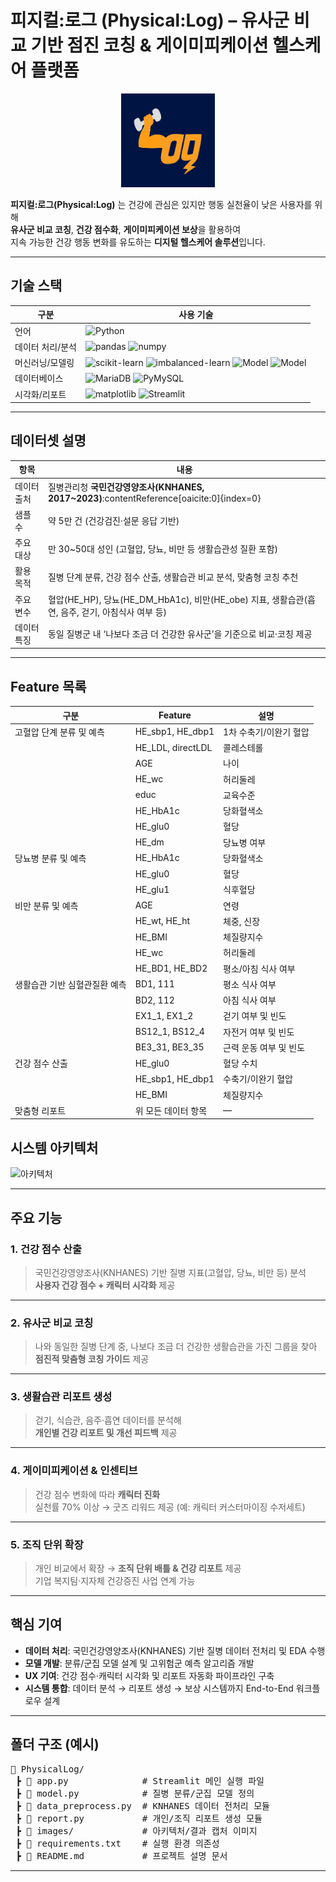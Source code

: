 # 피지컬:로그 (Physical:Log) – 유사군 비교 기반 점진 코칭 & 게이미피케이션 헬스케어 플랫폼  

<p align="center">
  <img src="Images/찐막_로고.png" alt="Physical:Log Banner" width="150"/>
</p>

**피지컬:로그(Physical:Log)** 는 건강에 관심은 있지만 행동 실천율이 낮은 사용자를 위해  
**유사군 비교 코칭**, **건강 점수화**, **게이미피케이션 보상**을 활용하여  
지속 가능한 건강 행동 변화를 유도하는 **디지털 헬스케어 솔루션**입니다.  
***

## 기술 스택

| 구분          | 사용 기술 |
|---------------|-----------|
| 언어          | ![Python](https://img.shields.io/badge/Python-3776AB?style=flat&logo=python&logoColor=white) |
| 데이터 처리/분석 | ![pandas](https://img.shields.io/badge/pandas-150458?style=flat&logo=pandas&logoColor=white) ![numpy](https://img.shields.io/badge/numpy-013243?style=flat&logo=numpy&logoColor=white) |
| 머신러닝/모델링 | ![scikit-learn](https://img.shields.io/badge/scikit--learn-FF6F00?style=flat&logo=scikitlearn&logoColor=white) ![imbalanced-learn](https://img.shields.io/badge/imbalanced--learn-FF6600?style=flat) ![Model](https://img.shields.io/badge/Model-HistGradientBoosting-orange) ![Model](https://img.shields.io/badge/Model-Clustering-blueviolet) |
| 데이터베이스   | ![MariaDB](https://img.shields.io/badge/MariaDB-003545?style=flat&logo=mariadb&logoColor=white) ![PyMySQL](https://img.shields.io/badge/PyMySQL-4479A1?style=flat&logo=mysql&logoColor=white) |
| 시각화/리포트  | ![matplotlib](https://img.shields.io/badge/matplotlib-11557C?style=flat) ![Streamlit](https://img.shields.io/badge/Streamlit-FF4B4B?style=flat&logo=streamlit&logoColor=white) |

***

## 데이터셋 설명

| 항목         | 내용 |
|--------------|------|
| 데이터 출처   | 질병관리청 **국민건강영양조사(KNHANES, 2017~2023)**:contentReference[oaicite:0]{index=0} |
| 샘플 수      | 약 5만 건 (건강검진·설문 응답 기반) |
| 주요 대상     | 만 30~50대 성인 (고혈압, 당뇨, 비만 등 생활습관성 질환 포함) |
| 활용 목적     | 질병 단계 분류, 건강 점수 산출, 생활습관 비교 분석, 맞춤형 코칭 추천 |
| 주요 변수     | 혈압(HE_HP), 당뇨(HE_DM_HbA1c), 비만(HE_obe) 지표, 생활습관(흡연, 음주, 걷기, 아침식사 여부 등) |
| 데이터 특징   | 동일 질병군 내 ‘나보다 조금 더 건강한 유사군’을 기준으로 비교·코칭 제공 |

---

## Feature 목록

| 구분 | Feature | 설명 |
|------|---------|------|
| 고혈압 단계 분류 및 예측 | HE_sbp1, HE_dbp1 | 1차 수축기/이완기 혈압 |
|  | HE_LDL, directLDL | 콜레스테롤 |
|  | AGE | 나이 |
|  | HE_wc | 허리둘레 |
|  | educ | 교육수준 |
|  | HE_HbA1c | 당화혈색소 |
|  | HE_glu0 | 혈당 |
|  | HE_dm | 당뇨병 여부 |
| 당뇨병 분류 및 예측 | HE_HbA1c | 당화혈색소 |
|  | HE_glu0 | 혈당 |
|  | HE_glu1 | 식후혈당 |
| 비만 분류 및 예측 | AGE | 연령 |
|  | HE_wt, HE_ht | 체중, 신장 |
|  | HE_BMI | 체질량지수 |
|  | HE_wc | 허리둘레 |
|  | HE_BD1, HE_BD2 | 평소/아침 식사 여부 |
| 생활습관 기반 심혈관질환 예측 | BD1, 111 | 평소 식사 여부 |
|  | BD2, 112 | 아침 식사 여부 |
|  | EX1_1, EX1_2 | 걷기 여부 및 빈도 |
|  | BS12_1, BS12_4 | 자전거 여부 및 빈도 |
|  | BE3_31, BE3_35 | 근력 운동 여부 및 빈도 |
| 건강 점수 산출 | HE_glu0 | 혈당 수치 |
|  | HE_sbp1, HE_dbp1 | 수축기/이완기 혈압 |
|  | HE_BMI | 체질량지수 |
| 맞춤형 리포트 | 위 모든 데이터 항목 | — |

## 시스템 아키텍처

![아키텍처](images/physical_log_architecture.png)
***

## 주요 기능

### 1. 건강 점수 산출
> 국민건강영양조사(KNHANES) 기반 질병 지표(고혈압, 당뇨, 비만 등) 분석  
> **사용자 건강 점수 + 캐릭터 시각화** 제공  

---

### 2. 유사군 비교 코칭
> 나와 동일한 질병 단계 중, 나보다 조금 더 건강한 생활습관을 가진 그룹을 찾아  
> **점진적 맞춤형 코칭 가이드** 제공  

---

### 3. 생활습관 리포트 생성
> 걷기, 식습관, 음주·흡연 데이터를 분석해  
> **개인별 건강 리포트 및 개선 피드백** 제공  

---

### 4. 게이미피케이션 & 인센티브
> 건강 점수 변화에 따라 **캐릭터 진화**  
> 실천률 70% 이상 → 굿즈 리워드 제공 (예: 캐릭터 커스터마이징 수저세트)  

---

### 5. 조직 단위 확장
> 개인 비교에서 확장 → **조직 단위 배틀 & 건강 리포트** 제공  
> 기업 복지팀·지자체 건강증진 사업 연계 가능  
***

## 핵심 기여
- **데이터 처리**: 국민건강영양조사(KNHANES) 기반 질병 데이터 전처리 및 EDA 수행  
- **모델 개발**: 분류/군집 모델 설계 및 고위험군 예측 알고리즘 개발  
- **UX 기여**: 건강 점수·캐릭터 시각화 및 리포트 자동화 파이프라인 구축  
- **시스템 통합**: 데이터 분석 → 리포트 생성 → 보상 시스템까지 End-to-End 워크플로우 설계  
***

## 폴더 구조 (예시)
<pre>
📂 PhysicalLog/
 ┣ 📜 app.py              # Streamlit 메인 실행 파일
 ┣ 📜 model.py            # 질병 분류/군집 모델 정의
 ┣ 📜 data_preprocess.py  # KNHANES 데이터 전처리 모듈
 ┣ 📜 report.py           # 개인/조직 리포트 생성 모듈
 ┣ 📂 images/             # 아키텍처/결과 캡처 이미지
 ┣ 📜 requirements.txt    # 실행 환경 의존성
 ┣ 📜 README.md           # 프로젝트 설명 문서
</pre>
***
